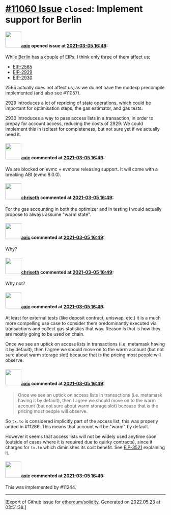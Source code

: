 # [\#11060 Issue](https://github.com/ethereum/solidity/issues/11060) `closed`: Implement support for Berlin

#### <img src="https://avatars.githubusercontent.com/u/20340?v=4" width="50">[axic](https://github.com/axic) opened issue at [2021-03-05 16:49](https://github.com/ethereum/solidity/issues/11060):

While [Berlin](https://eips.ethereum.org/EIPS/eip-2070) has a couple of EIPs, I think only three of them affect us:
- [EIP-2565](https://eips.ethereum.org/EIPS/eip-2565)
- [EIP-2929](https://eips.ethereum.org/EIPS/eip-2929)
- [EIP-2930](https://eips.ethereum.org/EIPS/eip-2930)

2565 actually does not affect us, as we do not have the modexp precompile implemented (and also see #11057).

2929 introduces a lot of repricing of state operations, which could be important for optimisation steps, the gas estimator, and gas tests.

2930 introduces a way to pass access lists in a transaction, in order to prepay for account access, reducing the costs of 2929. We could implement this in isoltest for completeness, but not sure yet if we actually need it.

#### <img src="https://avatars.githubusercontent.com/u/20340?v=4" width="50">[axic](https://github.com/axic) commented at [2021-03-05 16:49](https://github.com/ethereum/solidity/issues/11060#issuecomment-800711391):

We are blocked on evmc + evmone releasing support. It will come with a breaking ABI (evmc 8.0.0).

#### <img src="https://avatars.githubusercontent.com/u/9073706?v=4" width="50">[chriseth](https://github.com/chriseth) commented at [2021-03-05 16:49](https://github.com/ethereum/solidity/issues/11060#issuecomment-800977095):

For the gas accounting in both the optimizer and in testing I would actually propose to always assume "warm state".

#### <img src="https://avatars.githubusercontent.com/u/20340?v=4" width="50">[axic](https://github.com/axic) commented at [2021-03-05 16:49](https://github.com/ethereum/solidity/issues/11060#issuecomment-800982979):

Why?

#### <img src="https://avatars.githubusercontent.com/u/9073706?v=4" width="50">[chriseth](https://github.com/chriseth) commented at [2021-03-05 16:49](https://github.com/ethereum/solidity/issues/11060#issuecomment-800999700):

Why not?

#### <img src="https://avatars.githubusercontent.com/u/20340?v=4" width="50">[axic](https://github.com/axic) commented at [2021-03-05 16:49](https://github.com/ethereum/solidity/issues/11060#issuecomment-801007353):

At least for external tests (like deposit contract, uniswap, etc.) it is a much more compelling use case to consider them predominantly executed via transactions and collect gas statistics that way. Reason is that is how they are mostly going to be used on chain.

Once we see an uptick on access lists in transactions (i.e. metamask having it by default), then I agree we should move on to the warm account (but not sure about warm storage slot) because that is the pricing most people will observe.

#### <img src="https://avatars.githubusercontent.com/u/20340?v=4" width="50">[axic](https://github.com/axic) commented at [2021-03-05 16:49](https://github.com/ethereum/solidity/issues/11060#issuecomment-840691574):

> Once we see an uptick on access lists in transactions (i.e. metamask having it by default), then I agree we should move on to the warm account (but not sure about warm storage slot) because that is the pricing most people will observe.

So `tx.to` is considered implicitly part of the access list, this was properly added in #11286. This means that account will be "warm" by default.

However it seems that access lists will not be widely used anytime soon (outside of cases where it is required due to quirky contracts), since it charges for `tx.to` which diminishes its cost benefit. See [EIP-3521](https://eips.ethereum.org/EIPS/eip-3521) explaining it.

#### <img src="https://avatars.githubusercontent.com/u/20340?v=4" width="50">[axic](https://github.com/axic) commented at [2021-03-05 16:49](https://github.com/ethereum/solidity/issues/11060#issuecomment-887770893):

This was implemented by #11244.


-------------------------------------------------------------------------------



[Export of Github issue for [ethereum/solidity](https://github.com/ethereum/solidity). Generated on 2022.05.23 at 03:51:38.]
